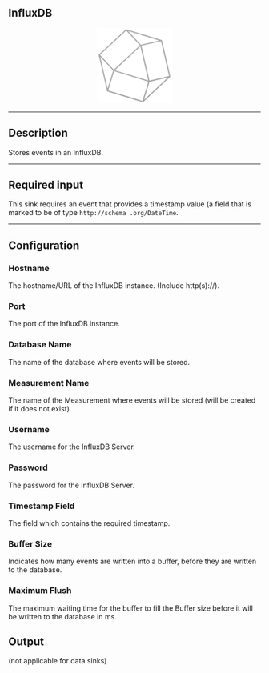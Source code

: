 <!--
  ~ Licensed to the Apache Software Foundation (ASF) under one or more
  ~ contributor license agreements.  See the NOTICE file distributed with
  ~ this work for additional information regarding copyright ownership.
  ~ The ASF licenses this file to You under the Apache License, Version 2.0
  ~ (the "License"); you may not use this file except in compliance with
  ~ the License.  You may obtain a copy of the License at
  ~
  ~    http://www.apache.org/licenses/LICENSE-2.0
  ~
  ~ Unless required by applicable law or agreed to in writing, software
  ~ distributed under the License is distributed on an "AS IS" BASIS,
  ~ WITHOUT WARRANTIES OR CONDITIONS OF ANY KIND, either express or implied.
  ~ See the License for the specific language governing permissions and
  ~ limitations under the License.
  ~
  -->

## InfluxDB

<p align="center"> 
    <img src="icon.png" width="150px;" class="pe-image-documentation"/>
</p>

***

## Description

Stores events in an InfluxDB.

***

## Required input

This sink requires an event that provides a timestamp value (a field that is marked to be of type ``http://schema
.org/DateTime``.

***

## Configuration

### Hostname

The hostname/URL of the InfluxDB instance. (Include http(s)://).

### Port

The port of the InfluxDB instance.

### Database Name

The name of the database where events will be stored.

### Measurement Name

The name of the Measurement where events will be stored (will be created if it does not exist).

### Username

The username for the InfluxDB Server.

### Password

The password for the InfluxDB Server.

### Timestamp Field

The field which contains the required timestamp.

### Buffer Size

Indicates how many events are written into a buffer, before they are written to the database.

### Maximum Flush

The maximum waiting time for the buffer to fill the Buffer size before it will be written to the database in ms.
## Output

(not applicable for data sinks)
